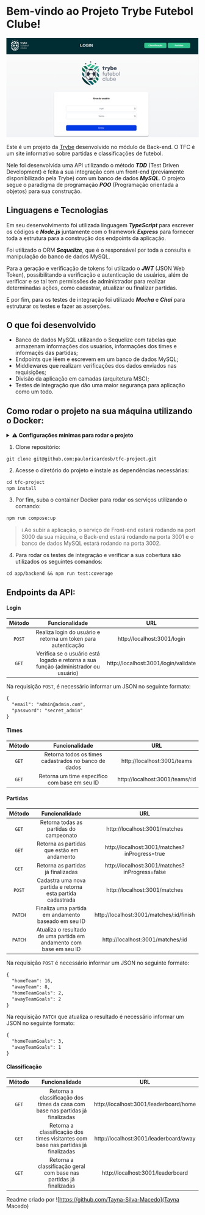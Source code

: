 # Bem-vindo ao Projeto Trybe Futebol Clube!

<img src="tfc.png" alt="Página de login do projeto TFC">

Este é um projeto da [Trybe](https://www.betrybe.com/) desenvolvido no módulo de Back-end.
O TFC é um site informativo sobre partidas e classificações de futebol. 

Nele foi desenvolvida uma API utilizando o método ***TDD*** (Test Driven Development) e feita a sua integração com um front-end (previamente disponibilizado pela Trybe) com um banco de dados ***MySQL***.
O projeto segue o paradigma de programação ***POO*** (Programação orientada a objetos) para sua construção.

## Linguagens e Tecnologias

Em seu desenvolvimento foi utilizada linguagem ***TypeScript*** para escrever os códigos e ***Node.js*** juntamente com o framework ***Express*** para fornecer toda a estrutura para a construção dos endpoints da aplicação. 

Foi utilizado o ORM ***Sequelize***, que é o responsável por toda a consulta e manipulação do banco de dados MySQL.

Para a geração e verificação de tokens foi utilizado o ***JWT*** (JSON Web Token), possibilitando a verificação e autenticação de usuários, além de verificar e se tal tem permissões de administrador para realizar determinadas ações, como cadastrar, atualizar ou finalizar partidas.

E por fim, para os testes de integração foi utilizado ***Mocha*** e ***Chai*** para estruturar os testes e fazer as asserções.

## O que foi desenvolvido

  - Banco de dados MySQL utilizando o Sequelize com tabelas que armazenam informações dos usuários, informações dos times e informaçẽs das partidas; 
  - Endpoints que lêem e escrevem em um banco de dados MySQL;
  - Middlewares que realizam verificações dos dados enviados nas requisições;
  - Divisão da aplicação em camadas (arquitetura MSC);
  - Testes de integração que dão uma maior segurança para aplicação como um todo.

## Como rodar o projeto na sua máquina utilizando o Docker:

<details>
<summary><strong> ⚠️ Configurações mínimas para rodar o projeto</strong></summary>
<br/>
Na sua máquina você deve ter:

- Sistema Operacional Distribuição Unix;
- Node versão igual ou superior à 16.14.0 LTS;
- Docker;
- Docker-compose versão igual ou superior à 1.29.2.
</details>

1. Clone repositório:
```
git clone git@github.com:pauloricardosb/tfc-project.git
```

2. Acesse o diretório do projeto e instale as dependências necessárias:
```
cd tfc-project
npm install
```

3. Por fim, suba o container Docker para rodar os serviços utilizando o comando:
```
npm run compose:up
```

> ℹ️ Ao subir a aplicação, o serviço de Front-end estará rodando na port 3000 da sua máquina, o Back-end estará rodando na porta 3001 e o banco de dados MySQL estará rodando na porta 3002.

4. Para rodar os testes de integração e verificar a sua cobertura são utilizados os seguintes comandos:

```
cd app/backend && npm run test:coverage
```

## Endpoints da API:

#### Login

|Método |Funcionalidade                                                                     |URL                                          |
|:-----:|:---------------------------------------------------------------------------------:|:-------------------------------------------:|
|`POST` |Realiza login do usuário e retorna um token para autenticação                      |http://localhost:3001/login                  |
|`GET`  |Verifica se o usuário está logado e retorna a sua função (administrador ou usuário)|http://localhost:3001/login/validate         |

Na requisição `POST`, é necessário informar um JSON no seguinte formato:

```
{
  "email": "admin@admin.com",
  "password": "secret_admin"
}
```

#### Times

|Método |Funcionalidade                                                                    |URL                                           |
|:-----:|:--------------------------------------------------------------------------------:|:--------------------------------------------:|
|`GET`  |Retorna todos os times cadastrados no banco de dados                              |http://localhost:3001/teams                   |
|`GET`  |Retorna um time específico com base em seu ID                                     |http://localhost:3001/teams/:id               |

#### Partidas

|Método |Funcionalidade                                                                    |URL                                           |
|:-----:|:--------------------------------------------------------------------------------:|:--------------------------------------------:|
|`GET`  |Retorna todas as partidas do campeonato                                           |http://localhost:3001/matches                 |
|`GET`  |Retorna as partidas que estão em andamento                                        |http://localhost:3001/matches?inProgress=true |
|`GET`  |Retorna as partidas já finalizadas                                                |http://localhost:3001/matches?inProgress=false|
|`POST` |Cadastra uma nova partida e retorna esta partida cadastrada                       |http://localhost:3001/matches                 |
|`PATCH`|Finaliza uma partida em andamento baseado em seu ID                               |http://localhost:3001/matches/:id/finish      |
|`PATCH`|Atualiza o resultado de uma partida em andamento com base em seu ID               |http://localhost:3001/matches/:id             |


Na requisição `POST` é necessário informar um JSON no seguinte formato:

```
{
  "homeTeam": 16,
  "awayTeam": 8,
  "homeTeamGoals": 2,
  "awayTeamGoals": 2
}
```


Na requisição `PATCH` que atualiza o resultado é necessário informar um JSON no seguinte formato:

```
{
  "homeTeamGoals": 3,
  "awayTeamGoals": 1
}
```

#### Classificação

|Método |Funcionalidade                                                                    |URL                                           |
|:-----:|:--------------------------------------------------------------------------------:|:--------------------------------------------:|
|`GET`  |Retorna a classificação dos times da casa com base nas partidas já finalizadas    |http://localhost:3001/leaderboard/home        |
|`GET`  |Retorna a classificação dos times visitantes com base nas partidas já finalizadas |http://localhost:3001/leaderboard/away        |
|`GET`  |Retorna a classificação geral com base nas partidas já finalizadas                |http://localhost:3001/leaderboard             |


Readme criado por ![https://github.com/Tayna-Silva-Macedo](Tayna Macedo)
